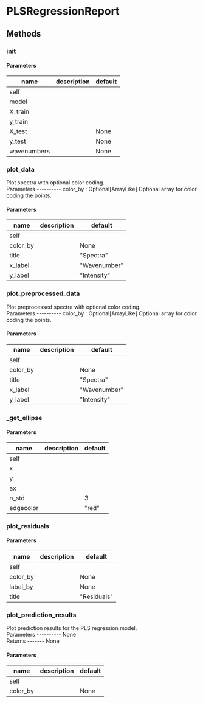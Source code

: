# PLSRegressionReport




## Methods


### __init__




#### Parameters
name | description | default
--- | --- | ---
self |  | 
model |  | 
X_train |  | 
y_train |  | 
X_test |  | None
y_test |  | None
wavenumbers |  | None





### plot_data


Plot spectra with optional color coding.   
Parameters ---------- color_by : Optional[ArrayLike] Optional array for color coding the points. 

#### Parameters
name | description | default
--- | --- | ---
self |  | 
color_by |  | None
title |  | "Spectra"
x_label |  | "Wavenumber"
y_label |  | "Intensity"





### plot_preprocessed_data


Plot preprocessed spectra with optional color coding.   
Parameters ---------- color_by : Optional[ArrayLike] Optional array for color coding the points. 

#### Parameters
name | description | default
--- | --- | ---
self |  | 
color_by |  | None
title |  | "Spectra"
x_label |  | "Wavenumber"
y_label |  | "Intensity"





### _get_ellipse




#### Parameters
name | description | default
--- | --- | ---
self |  | 
x |  | 
y |  | 
ax |  | 
n_std |  | 3
edgecolor |  | "red"





### plot_residuals




#### Parameters
name | description | default
--- | --- | ---
self |  | 
color_by |  | None
label_by |  | None
title |  | "Residuals"





### plot_prediction_results


Plot prediction results for the PLS regression model.   
Parameters ---------- None   
Returns ------- None 

#### Parameters
name | description | default
--- | --- | ---
self |  | 
color_by |  | None




